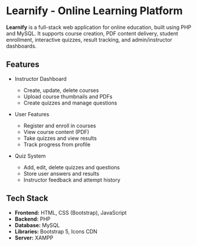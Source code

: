 # Learnify - Online Learning Platform

**Learnify** is a full-stack web application for online education, built using PHP and MySQL. It supports course creation, PDF content delivery, student enrollment, interactive quizzes, result tracking, and admin/instructor dashboards.

## Features

- Instructor Dashboard
  - Create, update, delete courses
  - Upload course thumbnails and PDFs
  - Create quizzes and manage questions

- User Features
  - Register and enroll in courses
  - View course content (PDF)
  - Take quizzes and view results
  - Track progress from profile

- Quiz System
  - Add, edit, delete quizzes and questions
  - Store user answers and results
  - Instructor feedback and attempt history


## Tech Stack

- **Frontend:** HTML, CSS (Bootstrap), JavaScript
- **Backend:** PHP 
- **Database:** MySQL
- **Libraries:** Bootstrap 5, Icons CDN
- **Server:** XAMPP
